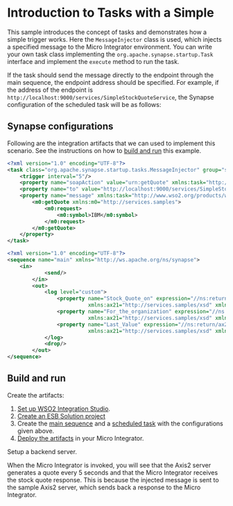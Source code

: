 # Introduction to Tasks with a Simple 
This sample introduces the concept of tasks and demonstrates how a simple trigger works. Here the `MessageInjector` class is used, which injects a specified message to the Micro Integrator environment. You can write your own task class implementing the `org.apache.synapse.startup.Task` interface and implement the `execute` method to run the task.

If the task should send the message directly to the endpoint through the main sequence, the endpoint address should be specified. For example, if the address of the endpoint is `http://localhost:9000/services/SimpleStockQuoteService`, the Synapse configuration of the scheduled task will be as follows:

## Synapse configurations

Following are the integration artifacts that we can used to implement this scenario. See the instructions on how to [build and run](#build-and-run) this example.

```xml tab='Scheduled Task'
<?xml version="1.0" encoding="UTF-8"?>
<task class="org.apache.synapse.startup.tasks.MessageInjector" group="synapse.simple.quartz" name="CheckPrice" xmlns="http://ws.apache.org/ns/synapse">
    <trigger interval="5"/>
    <property name="soapAction" value="urn:getQuote" xmlns:task="http://www.wso2.org/products/wso2commons/tasks"/>
    <property name="to" value="http://localhost:9000/services/SimpleStockQuoteService" xmlns:task="http://www.wso2.org/products/wso2commons/tasks"/>
    <property name="message" xmlns:task="http://www.wso2.org/products/wso2commons/tasks">
        <m0:getQuote xmlns:m0="http://services.samples">
            <m0:request>
                <m0:symbol>IBM</m0:symbol>
            </m0:request>
        </m0:getQuote>
    </property>
</task>
```

```xml tab='Main Sequence'
<?xml version="1.0" encoding="UTF-8"?>
<sequence name="main" xmlns="http://ws.apache.org/ns/synapse">
    <in>
            <send/>
        </in>
        <out>
            <log level="custom">
                <property name="Stock_Quote_on" expression="//ns:return/ax21:lastTradeTimestamp/child::text()"
                          xmlns:ax21="http://services.samples/xsd" xmlns:ns="http://services.samples"/>
                <property name="For_the_organization" expression="//ns:return/ax21:name/child::text()"
                          xmlns:ax21="http://services.samples/xsd" xmlns:ns="http://services.samples"/>
                <property name="Last_Value" expression="//ns:return/ax21:last/child::text()"
                          xmlns:ax21="http://services.samples/xsd" xmlns:ns="http://services.samples"/>
            </log>
            <drop/>
        </out>
</sequence>
```

## Build and run

Create the artifacts:

1. [Set up WSO2 Integration Studio](../../../../develop/installing-WSO2-Integration-Studio).
2. [Create an ESB Solution project](../../../../develop/creating-projects/#esb-config-project)
3. Create the [main sequence](../../../../develop/creating-artifacts/creating-reusable-sequences) and a [scheduled task](../../../../develop/creating-an-inbound-endpoint) with the configurations given above.
4. [Deploy the artifacts](../../../../develop/deploy-and-run) in your Micro Integrator.

Setup a backend server.

When the Micro Integrator is invoked, you will see that the Axis2 server generates a quote every 5 seconds and that the Micro Integrator receives the stock quote response. This is because the injected message is sent to the sample Axis2 server, which sends back a response to the Micro Integrator. 
